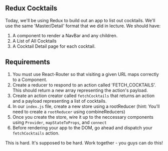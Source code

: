 ## Redux Cocktails

Today, we'll be using Redux to build out an app to list out cocktails. We'll use the same 'Master/Detail' format that we did in lecture. We should have:

1. A component to render a NavBar and any children.
2. A List of All Cocktails
3. A Cocktail Detail page for each cocktail.

## Requirements

1. You must use React-Router so that visiting a given URL maps correctly to a Component.
2. Create a reducer to respond to an action called 'FETCH_COCKTAILS'. This should return a new array representing the action's payload.
3. Create an action creator called `fetchCocktails` that returns an action and a payload representing a list of cocktails.
4. In our `index.js` file, create a new store using a rootReducer (hint: You'll need to create a `rootReducer` using combineReducers)
5. Once you create the store, wire it up to the neccessary components using `Provider`, `mapStateToProps`, and `connect`
6. Before rendering your app to the DOM, go ahead and dispatch your `fetchCocktails` action.

This is hard. It's supposed to be hard. Work together - you guys can do this!
